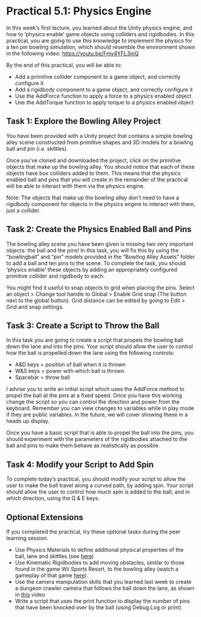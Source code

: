# Practical 5.1: Physics Engine
In this week’s first lecture, you learned about the Unity physics engine, and how to ‘physics enable’ game objects using colliders and rigidbodies. In this practical, you are going to use this knowledge to implement the physics for a ten pin bowling simulation, which should resemble the environment shown in the following video: https://youtu.be/Fmv4YFL3jnQ 

By the end of this practical, you will be able to: 
- Add a primitive collider component to a game object, and correctly configure it
- Add a rigidbody component to a game object, and correctly configure it
- Use the AddForce function to apply a force to a physics enabled object
- Use the AddTorque function to apply torque to a physics enabled object

## Task 1: Explore the Bowling Alley Project
You have been provided with a Unity project that contains a simple bowling alley scene constructed from primitive shapes and 3D models for a bowling ball and pin (i.e. skittles). 

Once you’ve cloned and downloaded the project, click on the primitive objects that make up the bowling alley. You should notice that each of these objects have box colliders added to them. This means that the physics enabled ball and pins that you will create in the remainder of the practical will be able to interact with them via the physics engine. 

Note: The objects that make up the bowling alley don’t need to have a rigidbody component for objects in the physics engine to interact with them, just a collider.

## Task 2: Create the Physics Enabled Ball and Pins
The bowling alley scene you have been given is missing two very important objects: the ball and the pins! In this task, you will fix this by using the “bowlingball” and “pin” models provided in the “Bowling Alley Assets” folder to add a ball and ten pins to the scene. To complete the task, you should ‘physics enable’ these objects by adding an appropriately configured primitive collider and rigidbody to each. 

You might find it useful to snap objects to grid when placing the pins. Select an object > Change tool handle to Global > Enable Grid snap (The button next to the global button). Grid distance can be edited by going to Edit > Grid and snap settings.

## Task 3: Create a Script to Throw the Ball
In this task you are going to create a script that propels the bowling ball down the lane and into the pins. Your script should allow the user to control how the ball is propelled down the lane using the following controls:

- A&D keys = position of ball when it is thrown
- W&S keys = power with which ball is thrown
- Spacebar = throw ball

I advise you to write an initial script which uses the AddForce method to propel the ball at the pins at a fixed speed. Once you have this working change the script so you can control the direction and power from the keyboard. Remember you can view changes to variables while in play mode if they are public variables. In the future, we will cover showing these in a heads up display.   

Once you have a basic script that is able to propel the ball into the pins, you should experiment with the parameters of the rigidbodies attached to the ball and pins to make them behave as realistically as possible.

## Task 4: Modify your Script to Add Spin
To complete today’s practical, you should modify your script to allow the user to make the ball travel along a curved path, by adding spin. Your script should allow the user to control how much spin is added to the ball, and in which direction, using the Q & E keys. 

## Optional Extensions
If you completed the practical, try these optional tasks during the peer learning session. 

- Use Physics Materials to define additional physical properties of the ball, lane and skittles (see [here](https://docs.unity3d.com/2018.4/Documentation/Manual/class-PhysicMaterial.html))
- Use Kinematic Rigidbodies to add moving obstacles, similar to those found in the game Wii Sports Resort, to the bowling alley (watch a gameplay of that game [here](https://youtu.be/Ntv_QOGbXjo)).
- Use the camera manipulation skills that you learned last week to create a dungeon crawler camera that follows the ball down the lane, as shown in [this](https://youtu.be/Fmv4YFL3jnQ) video
- Write a script that uses the print function to display the number of pins that have been knocked over by the ball (using Debug.Log or print).


